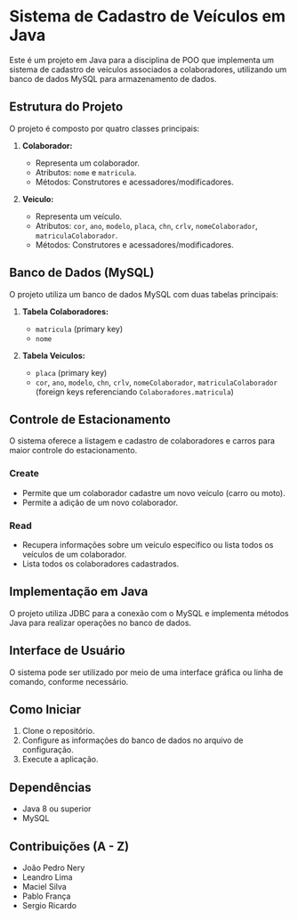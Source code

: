 # Sistema de Cadastro de Veículos em Java

Este é um projeto em Java para a disciplina de POO que implementa um sistema de cadastro de veículos associados a colaboradores, utilizando um banco de dados MySQL para armazenamento de dados.

## Estrutura do Projeto

O projeto é composto por quatro classes principais:

1. **Colaborador:**
   - Representa um colaborador.
   - Atributos: `nome` e `matricula`.
   - Métodos: Construtores e acessadores/modificadores.

2. **Veiculo:**
   - Representa um veículo.
   - Atributos: `cor`, `ano`, `modelo`, `placa`, `chn`, `crlv`, `nomeColaborador`, `matriculaColaborador`.
   - Métodos: Construtores e acessadores/modificadores.

## Banco de Dados (MySQL)

O projeto utiliza um banco de dados MySQL com duas tabelas principais:

1. **Tabela Colaboradores:**
   - `matricula` (primary key)
   - `nome`

2. **Tabela Veiculos:**
   - `placa` (primary key)
   - `cor`, `ano`, `modelo`, `chn`, `crlv`, `nomeColaborador`, `matriculaColaborador` (foreign keys referenciando `Colaboradores.matricula`)

## Controle de Estacionamento

O sistema oferece a listagem e cadastro de colaboradores e carros para maior controle do estacionamento.

### Create
   - Permite que um colaborador cadastre um novo veículo (carro ou moto).
   - Permite a adição de um novo colaborador.

### Read
   - Recupera informações sobre um veículo específico ou lista todos os veículos de um colaborador.
   - Lista todos os colaboradores cadastrados.

## Implementação em Java

O projeto utiliza JDBC para a conexão com o MySQL e implementa métodos Java para realizar operações no banco de dados. 

## Interface de Usuário

O sistema pode ser utilizado por meio de uma interface gráfica ou linha de comando, conforme necessário.

## Como Iniciar

1. Clone o repositório.
2. Configure as informações do banco de dados no arquivo de configuração.
3. Execute a aplicação.

## Dependências

- Java 8 ou superior
- MySQL

## Contribuições (A - Z)

- João Pedro Nery
- Leandro Lima
- Maciel Silva
- Pablo França
- Sergio Ricardo



